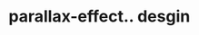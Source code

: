 # parallax-effect.. desgin                                                                                                                                     
